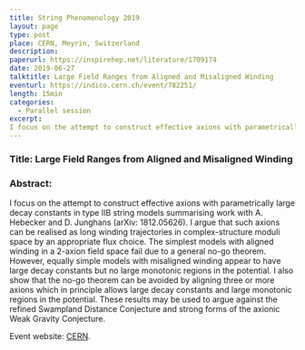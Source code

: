 ```yaml
---
title: String Phenomenology 2019
layout: page
type: post
place: CERN, Meyrin, Switzerland
description: 
paperurl: https://inspirehep.net/literature/1709174
date: 2019-06-27
talktitle: Large Field Ranges from Aligned and Misaligned Winding
eventurl: https://indico.cern.ch/event/782251/
length: 15min
categories: 
  - Parallel session
excerpt:
I focus on the attempt to construct effective axions with parametrically large decay constants in type IIB string models. I argue that such axions can be realised as long winding trajectories in complex-structure moduli space by an appropriate flux choice...
---
```


### Title: Large Field Ranges from Aligned and Misaligned Winding

### Abstract:

I focus on the attempt to construct effective axions with parametrically large decay constants in type IIB string models summarising work with A. Hebecker and D. Junghans (arXiv: 1812.05626). I argue that such axions can be realised as long winding trajectories in complex-structure moduli space by an appropriate flux choice. The simplest models with aligned winding in a 2-axion field space fail due to a general no-go theorem. However, equally simple models with misaligned winding appear to have large decay constants but no large monotonic regions in the potential. I also show that the no-go theorem can be avoided by aligning three or more axions which in principle allows large decay constants and large monotonic regions in the potential. These results may be used to argue against the refined Swampland Distance Conjecture and strong forms of the axionic Weak Gravity Conjecture.

Event website: [CERN](https://indico.cern.ch/event/782251/).

